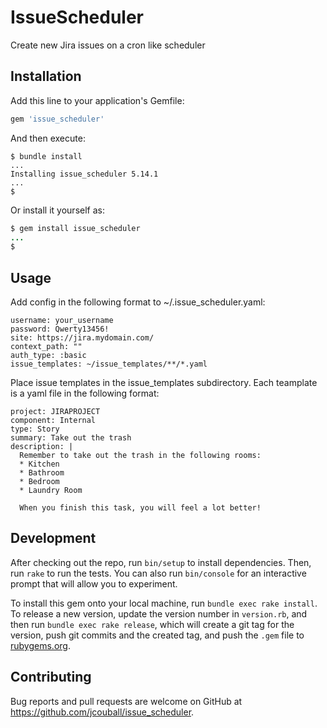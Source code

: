 # IssueScheduler

Create new Jira issues on a cron like scheduler

## Installation

Add this line to your application's Gemfile:

```ruby
gem 'issue_scheduler'
```

And then execute:

```shell
$ bundle install
...
Installing issue_scheduler 5.14.1
...
$
```

Or install it yourself as:

```ruby
$ gem install issue_scheduler
...
$
```

## Usage

Add config in the following format to ~/.issue_scheduler.yaml:

```text
username: your_username
password: Qwerty13456!
site: https://jira.mydomain.com/
context_path: ""
auth_type: :basic
issue_templates: ~/issue_templates/**/*.yaml
```

Place issue templates in the issue_templates subdirectory. Each teamplate is a yaml
file in the following format:

```text
project: JIRAPROJECT
component: Internal
type: Story
summary: Take out the trash
description: |
  Remember to take out the trash in the following rooms:
  * Kitchen
  * Bathroom
  * Bedroom
  * Laundry Room

  When you finish this task, you will feel a lot better!
```

## Development

After checking out the repo, run `bin/setup` to install dependencies. Then, run `rake`
to run the tests. You can also run `bin/console` for an interactive prompt that will
allow you to experiment.

To install this gem onto your local machine, run `bundle exec rake install`. To
release a new version, update the version number in `version.rb`, and then run
`bundle exec rake release`, which will create a git tag for the version, push git
commits and the created tag, and push the `.gem` file to
[rubygems.org](https://rubygems.org).

## Contributing

Bug reports and pull requests are welcome on GitHub at https://github.com/jcouball/issue_scheduler.
